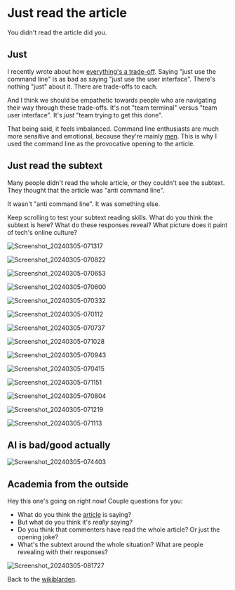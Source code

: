 # Just read the article

You didn't read the article did you.

## Just

I recently wrote about how [everything's a trade-off](/wikiblogarden/better-computing/just/). Saying "just use the command line" is as bad as saying "just use the user interface". There's nothing "just" about it. There are trade-offs to each.

And I think we should be empathetic towards people who are navigating their way through these trade-offs. It's not "team terminal" versus "team user interface". It's *just* "team trying to get this done".

That being said, it feels imbalanced. Command line enthusiasts are much more sensitive and emotional, because they're mainly [men](/wikiblogarden/men). This is why I used the command line as the provocative opening to the article.

## Just read the subtext

Many people didn't read the whole article, or they couldn't see the subtext. They thought that the article was "anti command line".

It wasn't "anti command line". It was something else.

Keep scrolling to test your subtext reading skills. What do you think the subtext is here? What do these responses reveal? What picture does it paint of tech's online culture?

![Screenshot_20240305-071317](https://github.com/TodePond/TodePondDotCom/assets/15892272/bdf3db85-6fb7-4cde-a087-81e95b422585)

![Screenshot_20240305-070822](https://github.com/TodePond/TodePondDotCom/assets/15892272/2c49e8e8-6554-4a11-b23f-421f0f94786c)

![Screenshot_20240305-070653](https://github.com/TodePond/TodePondDotCom/assets/15892272/d9ddbc4a-18cd-4974-a569-929c305b95f0)

![Screenshot_20240305-070600](https://github.com/TodePond/TodePondDotCom/assets/15892272/9851948b-4340-4dda-b2d8-b6b3d434feb1)

![Screenshot_20240305-070332](https://github.com/TodePond/TodePondDotCom/assets/15892272/5b0f6f61-4925-4146-8a57-0d4b63f97991)

![Screenshot_20240305-070112](https://github.com/TodePond/TodePondDotCom/assets/15892272/dd2904ab-c214-4327-906f-bfb6f8991957)

![Screenshot_20240305-070737](https://github.com/TodePond/TodePondDotCom/assets/15892272/84a96eda-1b39-4c0b-9a07-74113712a8e1)

![Screenshot_20240305-071028](https://github.com/TodePond/TodePondDotCom/assets/15892272/ce2fbda3-e0e0-4ef4-b341-6362a168aa7c)

![Screenshot_20240305-070943](https://github.com/TodePond/TodePondDotCom/assets/15892272/6f6be05c-d5a6-469f-a33a-cfea4d51100b)

![Screenshot_20240305-070415](https://github.com/TodePond/TodePondDotCom/assets/15892272/7576c88d-a9df-4312-b8b3-2ec161461ef3)

![Screenshot_20240305-071151](https://github.com/TodePond/TodePondDotCom/assets/15892272/758052e9-f983-4d85-995a-535888a08843)

![Screenshot_20240305-070804](https://github.com/TodePond/TodePondDotCom/assets/15892272/77265d2d-d588-48cd-b2dc-d32d6f5e7cbd)

![Screenshot_20240305-071219](https://github.com/TodePond/TodePondDotCom/assets/15892272/03bf7f66-b0e4-4cb4-826d-b450ea3e8c44)

![Screenshot_20240305-071113](https://github.com/TodePond/TodePondDotCom/assets/15892272/92504bbe-5c58-4085-9adc-ab247b9cc1aa)

## AI is bad/good actually

![Screenshot_20240305-074403](https://github.com/TodePond/TodePondDotCom/assets/15892272/ee54e591-3300-4a58-b9bd-926f425e87c6)

## Academia from the outside

Hey this one's going on right now! Couple questions for you:

- What do you think the [article](/wikiblogarden/academia/from/the-outside/) is saying?
- But what do you think it's *really* saying?
- Do you think that commenters have read the whole article? Or just the opening joke?
- What's the subtext around the whole situation? What are people revealing with their responses?

![Screenshot_20240305-081727](https://github.com/TodePond/TodePondDotCom/assets/15892272/96e1c61a-4c2b-46e7-a8a1-d4c7f0a2fe04)


Back to the [wikiblarden](/wikiblogarden).
